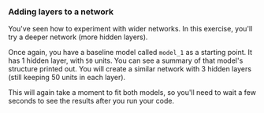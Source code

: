 ### Adding layers to a network

You've seen how to experiment with wider networks. In this exercise, you'll try a deeper network (more hidden layers).

Once again, you have a baseline model called `model_1` as a starting point. It has 1 hidden layer, with `50` units. You can see a summary of that model's structure printed out. You will create a similar network with 3 hidden layers (still keeping 50 units in each layer).

This will again take a moment to fit both models, so you'll need to wait a few seconds to see the results after you run your code.
